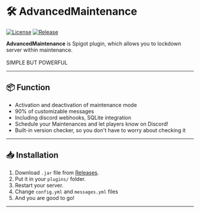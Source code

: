 # 🛠️ AdvancedMaintenance

[![License](https://img.shields.io/github/license/codedbymattheo/AdvancedMaintenance)](LICENSE) [![Release](https://img.shields.io/github/v/release/codedbymattheo/advancedmaintenance)](RELEASE)

**AdvancedMaintenance** is Spigot plugin, which allows you to lockdown server within maintenance. <br><br>
SIMPLE BUT POWERFUL

---

## 📦 Function
  
- Activation and deactivation of maintenance mode
- 90% of customizable messages
- Including discord webhooks, SQLite integration
- Schedule your Maintenances and let players know on Discord!
- Built-in version checker, so you don't have to worry about checking it

---

## 📥 Installation

1. Download `.jar` file from [Releases](https://github.com/codedbymattheo/AdvancedMaintenance/releases).
2. Put it in your `plugins/` folder.
3. Restart your server.
4. Change `config.yml` and `messages.yml` files
5. And you are good to go!

---
